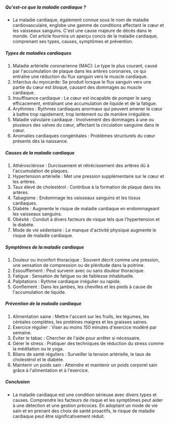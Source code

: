 ##### Qu'est-ce que la maladie cardiaque ?
* La maladie cardiaque, également connue sous le nom de maladie cardiovasculaire, englobe une gamme de conditions affectant le cœur et les vaisseaux sanguins. C'est une cause majeure de décès dans le monde. Cet article fournira un aperçu concis de la maladie cardiaque, comprenant ses types, causes, symptômes et prévention.

##### Types de maladies cardiaques
1. Maladie artérielle coronarienne (MAC): Le type le plus courant, causé par l'accumulation de plaque dans les artères coronaires, ce qui entraîne une réduction du flux sanguin vers le muscle cardiaque.
2. Infarctus du myocarde: Se produit lorsque le flux sanguin vers une partie du cœur est bloqué, causant des dommages au muscle cardiaque.
3. Insuffisance cardiaque : Le cœur est incapable de pomper le sang efficacement, entraînant une accumulation de liquide et de la fatigue.
4. Arythmies : Rythmes cardiaques anormaux qui peuvent amener le cœur à battre trop rapidement, trop lentement ou de manière irrégulière.
5. Maladie valvulaire cardiaque : Involvement des dommages à une ou plusieurs des valves du cœur, affectant la circulation sanguine dans le cœur.
6. Anomalies cardiaques congénitales : Problèmes structurels du cœur présents dès la naissance.

##### Causes de la maladie cardiaque
1. Athérosclérose : Durcissement et rétrécissement des artères dû à l'accumulation de plaques.
2. Hypertension artérielle : Met une pression supplémentaire sur le cœur et les artères.
3. Taux élevé de cholestérol : Contribue à la formation de plaque dans les artères.
4. Tabagisme : Endommage les vaisseaux sanguins et les tissus cardiaques.
5. Diabète : Augmente le risque de maladie cardiaque en endommageant les vaisseaux sanguins.
6. Obésité : Conduit à divers facteurs de risque tels que l'hypertension et le diabète.
7. Mode de vie sédentaire : Le manque d'activité physique augmente le risque de maladie cardiaque.

##### Symptômes de la maladie cardiaque
1. Douleur ou inconfort thoracique : Souvent décrit comme une pression, une sensation de compression ou de plénitude dans la poitrine.
2. Essoufflement : Peut survenir avec ou sans douleur thoracique.
3. Fatigue : Sensation de fatigue ou de faiblesse inhabituelle.
4. Palpitations : Rythme cardiaque irrégulier ou rapide.
5. Gonflement : Dans les jambes, les chevilles et les pieds à cause de l'accumulation de liquide.

##### Prévention de la maladie cardiaque
1. Alimentation saine : Mettre l'accent sur les fruits, les légumes, les céréales complètes, les protéines maigres et les graisses saines.
2. Exercice régulier : Viser au moins 150 minutes d'exercice modéré par semaine.
3. Éviter le tabac : Chercher de l'aide pour arrêter si nécessaire.
4. Gérer le stress : Pratiquer des techniques de réduction du stress comme la méditation ou le yoga.
5. Bilans de santé réguliers : Surveiller la tension artérielle, le taux de cholestérol et le diabète.
6. Maintenir un poids sain : Atteindre et maintenir un poids corporel sain grâce à l'alimentation et à l'exercice.

##### Conclusion
* La maladie cardiaque est une condition sérieuse avec divers types et causes. Comprendre les facteurs de risque et les symptômes peut aider à une détection et une gestion précoces. En adoptant un mode de vie sain et en prenant des choix de santé proactifs, le risque de maladie cardiaque peut être significativement réduit.